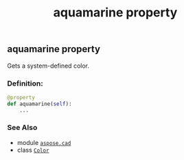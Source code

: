 ﻿---
title: aquamarine property
second_title: Aspose.CAD for Python via .NET API References
description: 
type: docs
weight: 180
url: /python-net/aspose.cad/color/aquamarine/
is_root: false
---

## aquamarine property


Gets a system-defined color.
### Definition:
```python
@property
def aquamarine(self):
    ...
```

### See Also
* module [`aspose.cad`](../../)
* class [`Color`](/cad/python-net/aspose.cad/color)
